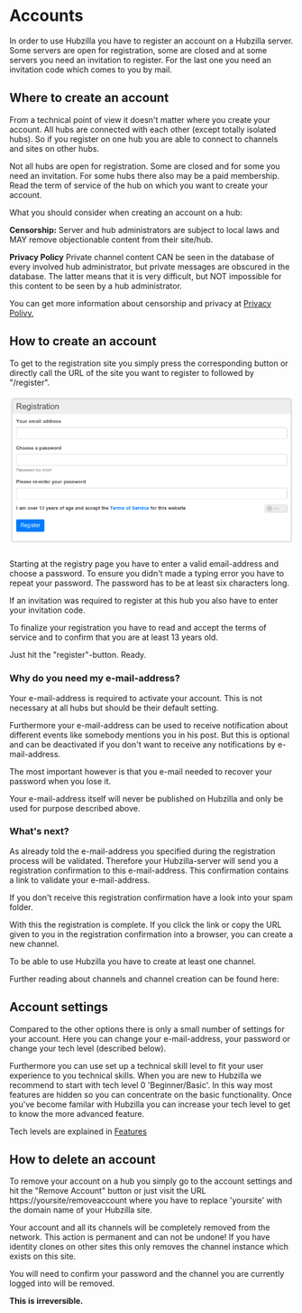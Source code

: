 # Accounts

In order to use Hubzilla you have to register an account on a Hubzilla server. Some servers are open for registration, some are closed and at some servers you need an invitation to register. For the last one you need an invitation code which comes to you by mail.


## Where to create an account
From a technical point of view it doesn't matter where you create your account. All hubs are connected with each other (except totally isolated hubs). So if you register on one hub you are able to connect to channels and sites on other hubs.

Not all hubs are open for registration. Some are closed and for some you need an invitation. For some hubs there also may be a paid membership.
Read the term of service of the hub on which you want to create your account.

What you should consider when creating an account on a hub:

**Censorship:**
Server and hub administrators are subject to local laws and MAY remove  objectionable content from their site/hub.

**Privacy Policy**
Private channel content CAN be seen in the database of every involved hub administrator, but private messages are obscured in the database. The latter means that it is very difficult, but NOT impossible for this content to be seen by a hub administrator.

You can get more information about censorship and privacy at [Privacy Polivy](./about/privacy.md),

## How to create an account

To get to the registration site you simply press the corresponding button or directly call the URL of the site you want to register to followed by "/register".

![Registration page](./assets/register_account.png)

Starting at the registry page you have to enter a valid email-address and choose a password. To ensure you didn't made a typing error you have to repeat your password. The password has to be at least six characters long.

If an invitation was required to register at this hub you also have to enter your invitation code.

To finalize your registration you have to read and accept the terms of service and to confirm that you are at least 13 years old.

Just hit the "register"-button. Ready.

### Why do you need my e-mail-address?
Your e-mail-address is required to activate your account. This is not necessary at all hubs but should be their default setting.

Furthermore your e-mail-address can be used to receive notification about different events like somebody mentions you in his post. But this is optional and can be deactivated if you don't want to receive any notifications by e-mail-address.

The most important however is that you e-mail needed to recover your password when you lose it.

Your e-mail-address itself will never be published on Hubzilla and only be used for purpose described above.

### What's next?
As already told the e-mail-address you specified during the registration process will be validated. Therefore your Hubzilla-server will send you a registration confirmation to this e-mail-address. This confirmation contains a link to validate your e-mail-address.

If you don't receive this registration confirmation have a look into your spam folder.

With this the registration is complete. If you click the link or copy the URL given to you in the registration confirmation into a browser, you can create a new channel.

To be able to use Hubzilla you have to create at least one channel.

Further reading about channels and channel creation can be found here:

## Account settings
Compared to the other options there is only a small number of settings for your account. Here you can change your e-mail-address, your password or change your tech level (described below).

Furthermore you can use set up a technical skill level to fit your user experience to you technical skills. When you are new to Hubzilla we recommend to start with tech level 0 'Beginner/Basic'. In this way most features are hidden so you can concentrate on the basic functionality. Once you've become familar with Hubzilla you can increase your tech level to get to know the more advanced feature.

Tech levels are explained in [Features](./features/tech_leveld.md)


## How to delete an account
To remove your account on a hub you simply go to the account settings and hit the "Remove Account" button or just visit the URL https://yoursite/removeaccount where you have to replace 'yoursite' with the domain name of your Hubzilla site.

Your account and all its channels will be completely removed from the network. This action is permanent and can not be undone! If you have identity clones on other sites this only removes the channel instance which exists on this site.

You will need to confirm your password and the channel you are currently logged into will be removed.

**This is irreversible.**
